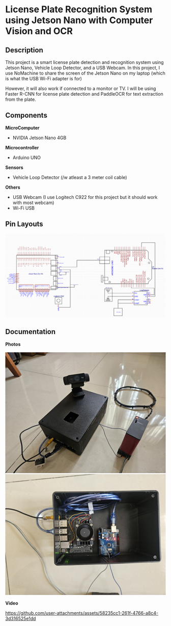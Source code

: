 # License Plate Recognition System using Jetson Nano with Computer Vision and OCR
## Description
This project is a smart license plate detection and recognition system using Jetson Nano, Vehicle Loop Detector, and a USB Webcam. In this project, I use NoMachine to share the screen of the Jetson Nano on my laptop (which is what the USB Wi-Fi adapter is for)<br/>

However, it will also work if connected to a monitor or TV. I will be using Faster R-CNN for license plate detection and PaddleOCR for text extraction from the plate.
## Components
**MicroComputer**  
- NVIDIA Jetson Nano 4GB<br/>

**Microcontroller**
- Arduino UNO<br/>

**Sensors**

- Vehicle Loop Detector (/w atleast a 3 meter coil cable)

**Others**  

- USB Webcam (I use Logitech C922 for this project but it should work with most webcam)
- Wi-Fi USB
## Pin Layouts
<img src="images/skematik wiring diagram.png">

## Documentation
**Photos**<br/>  
<img src="images/20250414_093248.jpg"><br/>
<img src="images/20250414_092830.jpg"><br/>

**Video**  

https://github.com/user-attachments/assets/58235cc1-261f-4766-a8c4-3d316525e1dd








